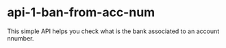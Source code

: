 # api-1-ban-from-acc-num

This simple API helps you check what is the bank associated to an account nnumber.
